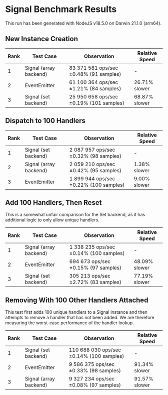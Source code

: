 # Signal Benchmark Results

This run has been generated with NodeJS v18.5.0 on Darwin 21.1.0 (arm64).

## New Instance Creation

| Rank | Test Case | Observation | Relative Speed |
|------|-----------|-------------|----------------|
| 1 | Signal (array backend) | 83 371 581 ops/sec ±0.48% (91 samples) | - |
| 2 | EventEmitter | 61 100 364 ops/sec ±1.21% (84 samples) | 26.71% slower |
| 3 | Signal (set backend) | 25 950 658 ops/sec ±0.19% (101 samples) | 68.87% slower |

## Dispatch to 100 Handlers

| Rank | Test Case | Observation | Relative Speed |
|------|-----------|-------------|----------------|
| 1 | Signal (set backend) | 2 087 957 ops/sec ±0.32% (98 samples) | - |
| 2 | Signal (array backend) | 2 059 210 ops/sec ±0.42% (95 samples) | 1.38% slower |
| 3 | EventEmitter | 1 899 944 ops/sec ±0.22% (100 samples) | 9.00% slower |

## Add 100 Handlers, Then Reset

This is a somewhat unfair comparison for the Set backend, as it has additional
logic to only allow unique handlers.

| Rank | Test Case | Observation | Relative Speed |
|------|-----------|-------------|----------------|
| 1 | Signal (array backend) | 1 338 235 ops/sec ±0.14% (100 samples) | - |
| 2 | EventEmitter | 694 673 ops/sec ±0.15% (97 samples) | 48.09% slower |
| 3 | Signal (set backend) | 305 213 ops/sec ±2.72% (83 samples) | 77.19% slower |

## Removing With 100 Other Handlers Attached

This test first adds 100 unique handlers to a Signal instance and then attempts
to remove a handler that has not been added. We are therefore measuring the
worst-case performance of the handler lookup.

| Rank | Test Case | Observation | Relative Speed |
|------|-----------|-------------|----------------|
| 1 | Signal (set backend) | 110 688 030 ops/sec ±0.14% (100 samples) | - |
| 2 | EventEmitter | 9 586 375 ops/sec ±0.33% (98 samples) | 91.34% slower |
| 3 | Signal (array backend) | 9 327 234 ops/sec ±0.08% (97 samples) | 91.57% slower |
